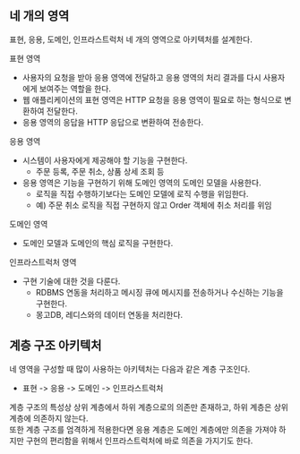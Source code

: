 
## 네 개의 영역

표현, 응용, 도메인, 인프라스트럭처 네 개의 영역으로 아키텍처를 설계한다.

표현 영역
- 사용자의 요청을 받아 응용 영역에 전달하고 응용 영역의 처리 결과를 다시 사용자에게 보여주는 역할을 한다.
- 웹 애플리케이션의 표현 영역은 HTTP 요청을 응용 영역이 필요로 하는 형식으로 변환하여 전달한다.
- 응용 영역의 응답을 HTTP 응답으로 변환하여 전송한다.

응용 영역
- 시스템이 사용자에게 제공해야 할 기능을 구현한다.
  - 주문 등록, 주문 취소, 상품 상세 조회 등
- 응용 영역은 기능을 구현하기 위해 도메인 영역의 도메인 모델을 사용한다.
  - 로직을 직접 수행하기보다는 도메인 모델에 로직 수행을 위임한다.
  - 예) 주문 취소 로직을 직접 구현하지 않고 Order 객체에 취소 처리를 위임

도메인 영역
- 도메인 모델과 도메인의 핵심 로직을 구현한다.

인프라스트럭처 영역
- 구현 기술에 대한 것을 다룬다.
  - RDBMS 연동을 처리하고 메시징 큐에 메시지를 전송하거나 수신하는 기능을 구현한다.
  - 몽고DB, 레디스와의 데이터 연동을 처리한다.

## 계층 구조 아키텍처

네 영역을 구성할 때 많이 사용하는 아키텍처는 다음과 같은 계층 구조인다.  
- 표현 -> 응용 -> 도메인 -> 인프라스트럭처

계층 구조의 특성상 상위 계층에서 하위 계층으로의 의존만 존재하고, 하위 계층은 상위 계층에 의존하지 않는다.  
또한 계층 구조를 엄격하게 적용한다면 응용 계층은 도메인 계층에만 의존을 가져야 하지만 구현의 편리함을 위해서 인프라스트럭처에 바로 의존을 가지기도 한다.

